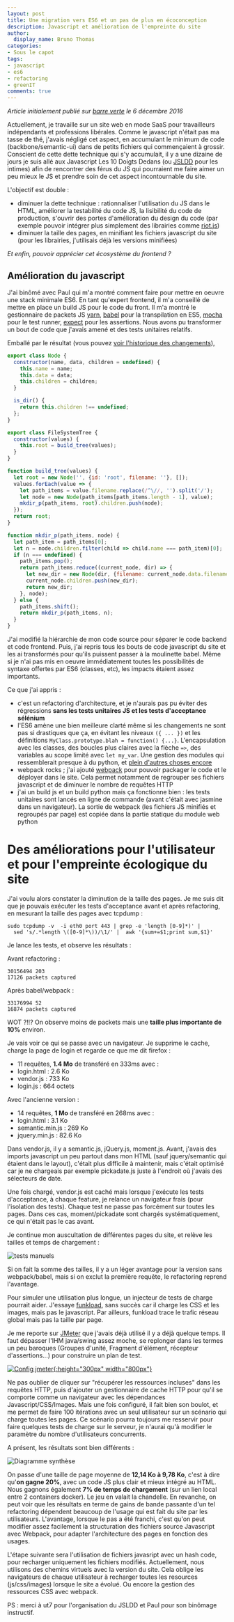 ```yaml
---
layout: post
title: Une migration vers ES6 et un pas de plus en écoconception
description: Javascript et amélioration de l'empreinte du site 
author:
  display_name: Bruno Thomas
categories:
- Sous le capot
tags:
- javascript
- es6
- refactoring
- greenIT
comments: true
---
```


*Article initialement publié sur [barre verte](https://www.barreverte.fr) le 6 décembre 2016*

Actuellement, je travaille sur un site web en mode SaaS pour travailleurs indépendants et professions libérales. Comme le javascript n'était pas ma tasse de thé, j'avais négligé cet aspect, en accumulant le minimum de code (backbone/semantic-ui) dans de petits fichiers qui commençaient à grossir. Conscient de cette dette technique qui s'y accumulait, il y a une dizaine de jours je suis allé aux Javascript Les 10 Doigts Dedans (ou [JSLDD](http://jsldd.org/) pour les intimes) afin de rencontrer des férus du JS qui pourraient me faire aimer un peu mieux le JS et prendre soin de cet aspect incontournable du site.

L'objectif est double :

- diminuer la dette technique : rationnaliser l'utilisation du JS dans le HTML, améliorer la testabilité du code JS, la lisibilité du code de production, s'ouvrir des portes d'amélioration du design du code (par exemple pouvoir intégrer plus simplement des librairies comme [riot.js](http://riotjs.com/))
- diminuer la taille des pages, en minifiant les fichiers javascript du site (pour les librairies, j'utilisais déjà les versions minifiées)

*Et enfin, pouvoir apprécier cet écosystème du frontend ?*

## Amélioration du javascript

J'ai binômé avec Paul qui m'a montré comment faire pour mettre en oeuvre une stack minimale ES6. En tant qu'expert frontend, il m'a conseillé de mettre en place un build JS pour le code du front. Il m'a montré le gestionnaire de packets JS [yarn](https://yarnpkg.com/), [babel](https://babeljs.io/) pour la transpilation en ES5, [mocha](http://mochajs.org/) pour le test runner, [expect](https://github.com/Automattic/expect.js) pour les assertions. Nous avons pu transformer un bout de code que j'avais amené et des tests unitaires relatifs.

Emballé par le résultat (vous pouvez [voir l'historique des changements](https://gist.github.com/bamthomas/f56bbfbebc17ce9311142dbec42adeb7/revisions)),

````javascript
export class Node {
  constructor(name, data, children = undefined) {
    this.name = name;
    this.data = data;
    this.children = children;
  }

  is_dir() {
    return this.children !== undefined;
  };
}

export class FileSystemTree {
  constructor(values) {
    this.root = build_tree(values);
  }
}

function build_tree(values) {
  let root = new Node('', {id: 'root', filename: ''}, []);
  values.forEach(value => {
    let path_items = value.filename.replace(/^\//, '').split('/');
    let node = new Node(path_items[path_items.length - 1], value);
    mkdir_p(path_items, root).children.push(node);
  });
  return root;
}

function mkdir_p(path_items, node) {
  let path_item = path_items[0];
  let n = node.children.filter(child => child.name === path_item)[0];
  if (n === undefined) {
    path_items.pop();
    return path_items.reduce((current_node, dir) => {
      let new_dir = new Node(dir, {filename: current_node.data.filename + '/' + dir}, []);
      current_node.children.push(new_dir);
      return new_dir;
    }, node);
  } else {
    path_items.shift();
    return mkdir_p(path_items, n);
  }
}
````

J'ai modifié la hiérarchie de mon code source pour séparer le code backend et code frontend. Puis, j'ai repris tous les bouts de code javascript du site et les ai transformés pour qu'ils puissent passer à la moulinette babel. Même si je n'ai pas mis en oeuvre immédiatement toutes les possibilités de syntaxe offertes par ES6 (classes, etc), les impacts étaient assez importants.

Ce que j'ai appris :

- c'est un refactoring d'architecture, et je n'aurais pas pu éviter des régressions **sans les tests unitaires JS et les tests d'acceptance sélénium**
- l'ES6 amène une bien meilleure clarté même si les changements ne sont pas si drastiques que ça, en évitant les niveaux `({ ... })` et les définitions  `MyClass.prototype.blah = function() {...}`. L'encapsulation avec les classes, des boucles plus claires avec la flèche `=>`, des variables au scope limité avec `let my_var`. Une gestion des modules qui ressemblerait presque à du python, et [plein d'autres choses encore](https://babeljs.io/docs/learn-es2015/)
- webpack rocks ; j'ai ajouté [webpack](https://webpack.js.org/) pour pouvoir packager le code et le déployer dans le site. Cela permet notamment de regrouper ses fichiers javascript et de diminuer le nombre de requêtes HTTP  
- j'ai un build js et un build python mais ça fonctionne bien : les tests unitaires sont lancés en ligne de commande (avant c'était avec jasmine dans un navigateur). La sortie de webpack (les fichiers JS minifiés et regroupés par page) est copiée dans la partie statique du module web python

# Des améliorations pour l'utilisateur et pour l'empreinte écologique du site

J'ai voulu alors constater la diminution de la taille des pages. Je me suis dit que je pouvais exécuter les tests d'acceptance avant et après refactoring, en mesurant la taille des pages avec tcpdump :

    sudo tcpdump -v  -i eth0 port 443 | grep -e 'length [0-9]*)' |  
      sed 's/.*length \([0-9]*\))/\1/' |  awk '{sum+=$1;print sum,$1}'

Je lance les tests, et observe les résultats :

Avant refactoring :

    30156494 203
    17126 packets captured

Après babel/webpack :

    33176994 52
    16874 packets captured

WOT ?!!? On observe moins de packets mais une **taille plus importante de 10%** environ.

Je vais voir ce qui se passe avec un navigateur. Je supprime le cache, charge la page de login et regarde ce que me dit firefox :

* 11 requêtes, **1.4 Mo** de transféré en 333ms avec :
* login.html : 2.6 Ko
* vendor.js : 733 Ko
* login.js : 664 octets

Avec l'ancienne version :

* 14 requêtes, **1 Mo** de transféré en 268ms avec :
* login.html : 3.1 Ko
* semantic.min.js : 269 Ko
* jquery.min.js : 82.6 Ko

Dans vendor.js, il y a semantic.js, jQuery.js, moment.js. Avant, j'avais des imports javascript un peu partout dans mon HTML (sauf jquery/semantic qui étaient dans le layout), c'était plus difficile à maintenir, mais c'était optimisé car je ne chargeais par exemple pickadate.js juste à l'endroit où j'avais des sélecteurs de date.

Une fois chargé, vendor.js est caché mais lorsque j'exécute les tests d'acceptance, à chaque feature, je relance un navigateur frais (pour l'isolation des tests). Chaque test ne passe pas forcément sur toutes les pages. Dans ces cas, moment/pickadate sont chargés systématiquement, ce qui n'était pas le cas avant.

Je continue mon auscultation de différentes pages du site, et relève les tailles et temps de chargement :

![tests manuels](/images/migration_es6/tests_manuels.png)

Si on fait la somme des tailles, il y a un léger avantage pour la version sans webpack/babel, mais si on exclut la première requête, le refactoring reprend l'avantage.

Pour simuler une utilisation plus longue, un injecteur de tests de charge pourrait aider. J'essaye [funkload](http://funkload.nuxeo.org/), sans succès car il charge les CSS et les images, mais pas le javascript. Par ailleurs, funkload trace le trafic réseau global mais pas la taille par page.

Je me reporte sur [JMeter](http://jmeter.apache.org/) que j'avais déjà utilisé il y a déjà quelque temps. Il faut dépasser l'IHM java/swing assez moche, se replonger dans les termes un peu baroques (Groupes d'unité, Fragment d'élément, récepteur d'assertions...) pour construire un plan de test.

[![Config jmeter](/images/migration_es6/jmeter_config.png){:height="300px" width="800px"}](/images/migration_es6/jmeter_config.png)

Ne pas oublier de cliquer sur "récupérer les ressources incluses" dans les requêtes HTTP, puis d'ajouter un gestionnaire de cache HTTP pour qu'il se comporte comme un navigateur avec les dépendances Javascript/CSS/Images. Mais une fois configuré, il fait bien son boulot, et me permet de faire 100 itérations avec un seul utilisateur sur un scénario qui charge toutes les pages. Ce scénario pourra toujours me resservir pour faire quelques tests de charge sur le serveur, je n'aurai qu'à modifier le paramètre du nombre d'utilisateurs concurrents.

A présent, les résultats sont bien différents :

![Diagramme synthèse](/images/migration_es6/diagramme_resultats_tests.png)

On passe d'une taille de page moyenne de **12,14 Ko à 9,78 Ko**, c'est à dire qu'**on gagne 20%**, avec un code JS plus clair et mieux intégré au HTML. Nous gagnons également **7% de temps de chargement** (sur un lien local entre 2 containers docker). Le jeu en valait la chandelle. En revanche, on peut voir que les résultats en terme de gains de bande passante d'un tel refactoring dépendent beaucoup de l'usage qui est fait du site par les utilisateurs. L'avantage, lorsque le pas a été franchi, c'est qu'on peut modifier assez facilement la structuration des fichiers source Javascript avec Webpack, pour adapter l'architecture des pages en fonction des usages.

L'étape suivante sera l'utilisation de fichiers javasript avec un hash code, pour recharger uniquement les fichiers modifiés. Actuellement, nous utilisons des chemins virtuels avec la version du site. Cela oblige les navigateurs de chaque utilisateur à recharger toutes les resources (js/css/images) lorsque le site a évolué. Ou encore la gestion des ressources CSS avec webpack.

PS : merci à ut7 pour l'organisation du JSLDD et Paul pour son binômage instructif.
